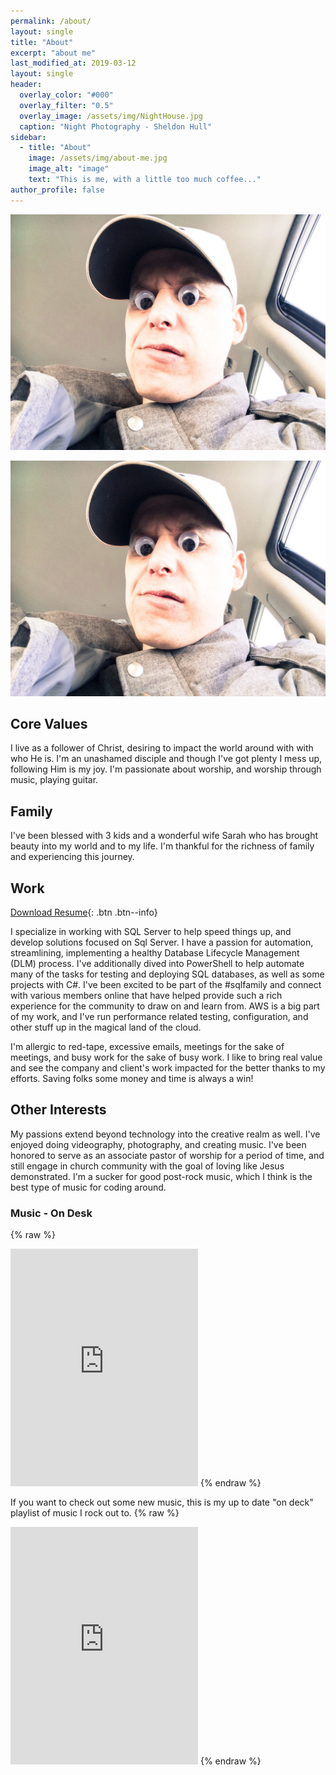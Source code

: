 ```yaml
---
permalink: /about/
layout: single
title: "About"
excerpt: "about me"
last_modified_at: 2019-03-12
layout: single
header:
  overlay_color: "#000"
  overlay_filter: "0.5"
  overlay_image: /assets/img/NightHouse.jpg
  caption: "Night Photography - Sheldon Hull"
sidebar:
  - title: "About"
    image: /assets/img/about-me.jpg
    image_alt: "image"
    text: "This is me, with a little too much coffee..."
author_profile: false
---
```


<a href="/assets/img/about-me.jpg">
    <img src="/assets/img/about-me.jpg" alt="Test" />
</a>


![ImageTest](/assets/img/about-me.jpg)

## Core Values
I live as a follower of Christ, desiring to impact the world around with with who He is. I'm an unashamed disciple and though I've got plenty I mess up, following Him is my joy. I'm passionate about worship, and worship through music, playing guitar.

## Family
I've been blessed with 3 kids and a wonderful wife Sarah who has brought beauty into my world and to my life. I'm thankful for the richness of family and experiencing this journey.

## Work

[Download Resume](/assets/files/material-dark.pdf){: .btn .btn--info}

I specialize in working with SQL Server to help speed things up, and develop solutions focused on Sql Server. I have a passion for automation, streamlining, implementing a healthy Database Lifecycle Management (DLM) process. I've additionally dived into PowerShell to help automate many of the tasks for testing and deploying SQL databases, as well as some projects with C#. I've been excited to be part of the #sqlfamily and connect with various members online that have helped provide such a rich experience for the community to draw on and learn from. AWS is a big part of my work, and I've run performance related testing, configuration, and other stuff up in the magical land of the cloud.

I'm allergic to red-tape, excessive emails, meetings for the sake of meetings, and busy work for the sake of busy work. I like to bring real value and see the company and client's work impacted for the better thanks to my efforts. Saving folks some money and time is always a win!

## Other Interests

My passions extend beyond technology into the creative realm as well. I've enjoyed doing videography, photography, and creating music. I've been honored to serve as an associate pastor of worship for a period of time, and still engage in church community with the goal of loving like Jesus demonstrated. I'm a sucker for good post-rock music, which I think is the best type of music for coding around.


### Music - On Desk
{% raw %}
<iframe src="https://open.spotify.com/embed/user/g00p3k/playlist/4wrFiI6chFbzEx4fAb9ztX" width="300" height="380" frameborder="0" allowtransparency="true"></iframe>
{% endraw %}

If you want to check out some new music, this is my up to date "on deck" playlist of music I rock out to.
{% raw %}
<iframe src="https://open.spotify.com/embed/user/g00p3k/playlist/6iTEfldMfbgbuUwzSdib4X" width="300" height="380" frameborder="0" allowtransparency="true"></iframe>
{% endraw %}
